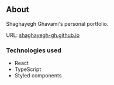 ## About
Shaghayegh Ghavami's personal portfolio.

URL: [shaghayegh-gh.github.io](https://shaghayegh-gh.github.io/about)

### Technologies used
- React
- TypeScript
- Styled components

